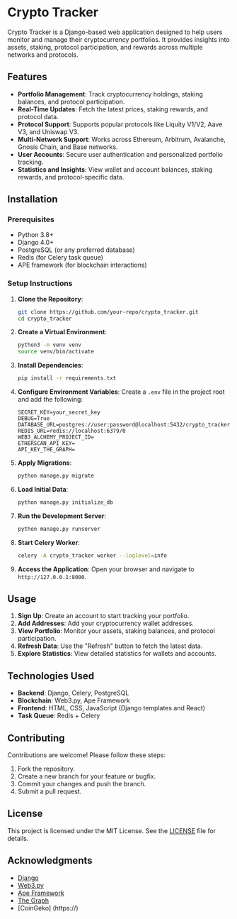 
# Crypto Tracker

Crypto Tracker is a Django-based web application designed to help users monitor and manage their cryptocurrency portfolios. It provides insights into assets, staking, protocol participation, and rewards across multiple networks and protocols.

## Features

- **Portfolio Management**: Track cryptocurrency holdings, staking balances, and protocol participation.
- **Real-Time Updates**: Fetch the latest prices, staking rewards, and protocol data.
- **Protocol Support**: Supports popular protocols like Liquity V1/V2, Aave V3, and Uniswap V3.
- **Multi-Network Support**: Works across Ethereum, Arbitrum, Avalanche, Gnosis Chain, and Base networks.
- **User Accounts**: Secure user authentication and personalized portfolio tracking.
- **Statistics and Insights**: View wallet and account balances, staking rewards, and protocol-specific data.

## Installation

### Prerequisites

- Python 3.8+
- Django 4.0+
- PostgreSQL (or any preferred database)
- Redis (for Celery task queue)
- APE framework (for blockchain interactions)

### Setup Instructions

1. **Clone the Repository**:
   ```bash
   git clone https://github.com/your-repo/crypto_tracker.git
   cd crypto_tracker
   ```

2. **Create a Virtual Environment**:
   ```bash
   python3 -m venv venv
   source venv/bin/activate
   ```

3. **Install Dependencies**:
   ```bash
   pip install -r requirements.txt
   ```

4. **Configure Environment Variables**:
   Create a `.env` file in the project root and add the following:
   ```
   SECRET_KEY=your_secret_key
   DEBUG=True
   DATABASE_URL=postgres://user:password@localhost:5432/crypto_tracker
   REDIS_URL=redis://localhost:6379/0
   WEB3_ALCHEMY_PROJECT_ID=
   ETHERSCAN_API_KEY=
   API_KEY_THE_GRAPH=
   ```

5. **Apply Migrations**:
   ```bash
   python manage.py migrate
   ```

6. **Load Initial Data**:
   ```bash
   python manage.py initialize_db
   ```

7. **Run the Development Server**:
   ```bash
   python manage.py runserver
   ```

8. **Start Celery Worker**:
   ```bash
   celery -A crypto_tracker worker --loglevel=info
   ```

9. **Access the Application**:
   Open your browser and navigate to `http://127.0.0.1:8000`.

## Usage

1. **Sign Up**: Create an account to start tracking your portfolio.
2. **Add Addresses**: Add your cryptocurrency wallet addresses.
3. **View Portfolio**: Monitor your assets, staking balances, and protocol participation.
4. **Refresh Data**: Use the "Refresh" button to fetch the latest data.
5. **Explore Statistics**: View detailed statistics for wallets and accounts.



## Technologies Used

- **Backend**: Django, Celery, PostgreSQL
- **Blockchain**: Web3.py, Ape Framework
- **Frontend**: HTML, CSS, JavaScript (Django templates and React)
- **Task Queue**: Redis + Celery

## Contributing

Contributions are welcome! Please follow these steps:

1. Fork the repository.
2. Create a new branch for your feature or bugfix.
3. Commit your changes and push the branch.
4. Submit a pull request.

## License

This project is licensed under the MIT License. See the [LICENSE](LICENSE) file for details.

## Acknowledgments

- [Django](https://www.djangoproject.com/)
- [Web3.py](https://web3py.readthedocs.io/)
- [Ape Framework](https://www.apeworx.io/)
- [The Graph](https://thegraph.com/)
- [CoinGeko] (https://)

